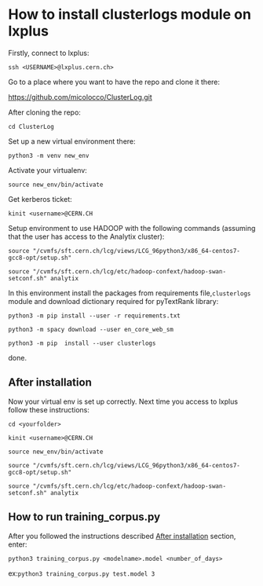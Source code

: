 # How to install clusterlogs module on lxplus
Firstly, connect to lxplus:

`ssh <USERNAME>@lxplus.cern.ch>`

Go to a place where you want to have the repo and clone it there:

https://github.com/micolocco/ClusterLog.git

After cloning the repo:

`cd ClusterLog`

Set up a new virtual environment there:

`python3 -m venv new_env`

Activate your virtualenv:

`source new_env/bin/activate`

Get kerberos ticket:

`kinit <username>@CERN.CH`

Setup environment to use HADOOP with the following commands (assuming that the user has access to the Analytix cluster):

`source "/cvmfs/sft.cern.ch/lcg/views/LCG_96python3/x86_64-centos7-gcc8-opt/setup.sh"`

`source "/cvmfs/sft.cern.ch/lcg/etc/hadoop-confext/hadoop-swan-setconf.sh" analytix`

In this environment install the packages from requirements file,`clusterlogs` module and download dictionary required for pyTextRank library:

`python3 -m pip install --user -r requirements.txt`

`python3 -m spacy download --user en_core_web_sm `

`python3 -m pip  install --user clusterlogs`

done.

## After installation
Now your virtual env is set up correctly. Next time you access to lxplus follow these instructions:

`cd <yourfolder>`

`kinit <username>@CERN.CH`

`source new_env/bin/activate`

`source "/cvmfs/sft.cern.ch/lcg/views/LCG_96python3/x86_64-centos7-gcc8-opt/setup.sh"`

`source "/cvmfs/sft.cern.ch/lcg/etc/hadoop-confext/hadoop-swan-setconf.sh" analytix`

## How to run training_corpus.py
After you followed the instructions described [After installation](##-after-installation) section, enter:

`python3 training_corpus.py <modelname>.model <number_of_days>`

ex:`python3 training_corpus.py test.model 3`

